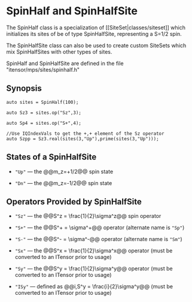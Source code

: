 # SpinHalf and SpinHalfSite

The SpinHalf class is a specialization of [[SiteSet|classes/siteset]] which initializes
its sites of be of type SpinHalfSite, representing a S=1/2 spin.

The SpinHalfSite class can also be used to create custom SiteSets which mix SpinHalfSites 
with other types of sites.

SpinHalf and SpinHalfSite are defined in the file "itensor/mps/sites/spinhalf.h"

## Synopsis

    auto sites = SpinHalf(100);

    auto Sz3 = sites.op("Sz",3);

    auto Sp4 = sites.op("S+",4);

    //Use IQIndexVals to get the +,+ element of the Sz operator
    auto Szpp = Sz3.real(sites(3,"Up"),prime(sites(3,"Up")));


## States of a SpinHalfSite

* `"Up"` &mdash; the @@m\_z=+1/2@@ spin state

* `"Dn"` &mdash; the @@m\_z=-1/2@@ spin state

## Operators Provided by SpinHalfSite

* `"Sz"` &mdash; the @@S^z = \frac{1}{2}\sigma^z@@ spin operator 

* `"S+"` &mdash; the @@S^+ = \sigma^+@@ operator (alternate name is `"Sp"`)

* `"S-"` &mdash; the @@S^- = \sigma^-@@ operator (alternate name is `"Sm"`)

* `"Sx"` &mdash; the @@S^x = \frac{1}{2}\sigma^x@@ operator (must be converted to an ITensor prior to usage)

* `"Sy"` &mdash; the @@S^y = \frac{1}{2}\sigma^y@@ operator (must be converted to an ITensor prior to usage)

* `"ISy"` &mdash; defined as @@i\,S^y = \frac{i}{2}\sigma^y@@ (must be converted to an ITensor prior to usage)



